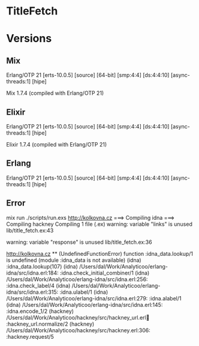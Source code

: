 # TitleFetch

# Versions

## Mix
Erlang/OTP 21 [erts-10.0.5] [source] [64-bit] [smp:4:4] [ds:4:4:10] [async-threads:1] [hipe]

Mix 1.7.4 (compiled with Erlang/OTP 21)

## Elixir
Erlang/OTP 21 [erts-10.0.5] [source] [64-bit] [smp:4:4] [ds:4:4:10] [async-threads:1] [hipe]

Elixir 1.7.4 (compiled with Erlang/OTP 21)

## Erlang
Erlang/OTP 21 [erts-10.0.5] [source] [64-bit] [smp:4:4] [ds:4:4:10] [async-threads:1] [hipe]


## Error 
mix run ./scripts/run.exs http://kolkovna.cz
===> Compiling idna
===> Compiling hackney
Compiling 1 file (.ex)
warning: variable "links" is unused
  lib/title_fetch.ex:43

warning: variable "response" is unused
  lib/title_fetch.ex:36

http://kolkovna.cz
** (UndefinedFunctionError) function :idna_data.lookup/1 is undefined (module :idna_data is not available)
    (idna) :idna_data.lookup(107)
    (idna) /Users/dal/Work/Analyticoo/erlang-idna/src/idna.erl:184: :idna.check_initial_combiner/1
    (idna) /Users/dal/Work/Analyticoo/erlang-idna/src/idna.erl:256: :idna.check_label/4
    (idna) /Users/dal/Work/Analyticoo/erlang-idna/src/idna.erl:315: :idna.ulabel/1
    (idna) /Users/dal/Work/Analyticoo/erlang-idna/src/idna.erl:279: :idna.alabel/1
    (idna) /Users/dal/Work/Analyticoo/erlang-idna/src/idna.erl:145: :idna.encode_1/2
    (hackney) /Users/dal/Work/Analyticoo/hackney/src/hackney_url.erl:100: :hackney_url.normalize/2
    (hackney) /Users/dal/Work/Analyticoo/hackney/src/hackney.erl:306: :hackney.request/5
